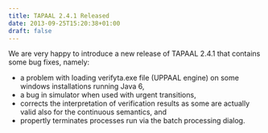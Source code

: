 ```yaml
---
title: TAPAAL 2.4.1 Released 
date: 2013-09-25T15:20:38+01:00
draft: false
---
```


We are very happy to introduce a new release of TAPAAL 2.4.1 that contains some bug fixes, namely:

 - a problem with loading verifyta.exe file (UPPAAL engine) on some windows installations running Java 6,
 - a bug in simulator when used with urgent transitions,
 - corrects the interpretation of verification results as some are actually valid also for the continuous semantics, and
 - propertly terminates processes run via the batch processing dialog.